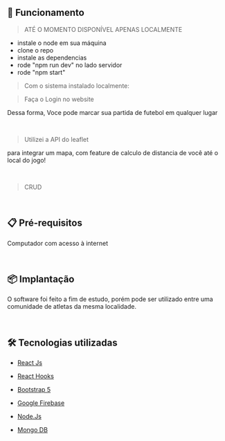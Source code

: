 ## 🔧 Funcionamento

> ATÉ O MOMENTO DISPONÍVEL APENAS LOCALMENTE
*   instale o node em sua máquina
*   clone o repo
*   instale as dependencias
*   rode "npm run dev" no lado servidor
*   rode "npm start"

>Com o sistema instalado localmente: 

> Faça o Login no website

Dessa forma, Voce pode marcar sua partida de futebol em qualquer lugar

 <br/>


> Utilizei a API do leaflet 

para integrar um mapa, com feature de calculo de distancia de você até o local do jogo!

 <br/>

> CRUD

 <br/>

## 📋 Pré-requisitos

Computador com acesso à internet

 <br/>

## 📦 Implantação

O software foi feito a fim de estudo, porém pode ser utilizado entre uma comunidade de atletas da mesma localidade.

 <br/>

## 🛠️ Tecnologias utilizadas


* [React Js](https://pt-br.legacy.reactjs.org/docs/getting-started.html)

* [React Hooks](https://legacy.reactjs.org/docs/hooks-intro.html)

* [Bootstrap 5](https://getbootstrap.com/docs/5.3/getting-started/introduction/)

* [Google Firebase](https://firebase.google.com/docs?hl=pt-br)

* [Node.Js](https://nodejs.org/en)

* [Mongo DB](https://www.mongodb.com/)
